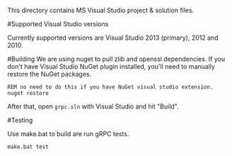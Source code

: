 This directory contains MS Visual Studio project & solution files.

#Supported Visual Studio versions

Currently supported versions are Visual Studio 2013 (primary), 2012 and 2010.

#Building
We are using nuget to pull zlib and openssl dependencies.
If you don't have Visual Studio NuGet plugin installed, you'll need to
manually restore the NuGet packages.

```
REM no need to do this if you have NuGet visual studio extension.
nuget restore
```

After that, open `grpc.sln` with Visual Studio and hit "Build".

#Testing

Use make.bat to build are run gRPC tests.
```
make.bat test
```


